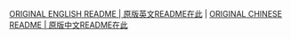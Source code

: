 [ORIGINAL ENGLISH README | 原版英文README在此](README_ORIGINAL_EN.md) | [ORIGINAL CHINESE README | 原版中文README在此](README_ORIGINAL_EN.md)